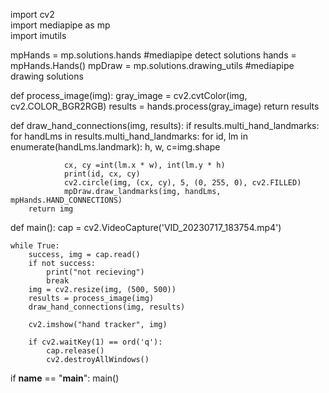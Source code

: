 

import cv2   
import mediapipe as mp  
import imutils  

mpHands = mp.solutions.hands #mediapipe detect solutions
hands = mpHands.Hands()
mpDraw = mp.solutions.drawing_utils #mediapipe drawing solutions


def process_image(img):
    gray_image = cv2.cvtColor(img, cv2.COLOR_BGR2RGB)
    results = hands.process(gray_image)
    return results

def draw_hand_connections(img, results):
    if results.multi_hand_landmarks:
        for handLms in results.multi_hand_landmarks:
            for id, lm in enumerate(handLms.landmark):
                h, w, c=img.shape

                cx, cy =int(lm.x * w), int(lm.y * h)
                print(id, cx, cy)
                cv2.circle(img, (cx, cy), 5, (0, 255, 0), cv2.FILLED)
                mpDraw.draw_landmarks(img, handLms, mpHands.HAND_CONNECTIONS)
        return img

def main():
    cap = cv2.VideoCapture('VID_20230717_183754.mp4')

    while True:
        success, img = cap.read()
        if not success:
            print("not recieving")
            break
        img = cv2.resize(img, (500, 500))
        results = process_image(img)
        draw_hand_connections(img, results)

        cv2.imshow("hand tracker", img)

        if cv2.waitKey(1) == ord('q'):
            cap.release()
            cv2.destroyAllWindows()

if __name__ == "__main__":
    main()

